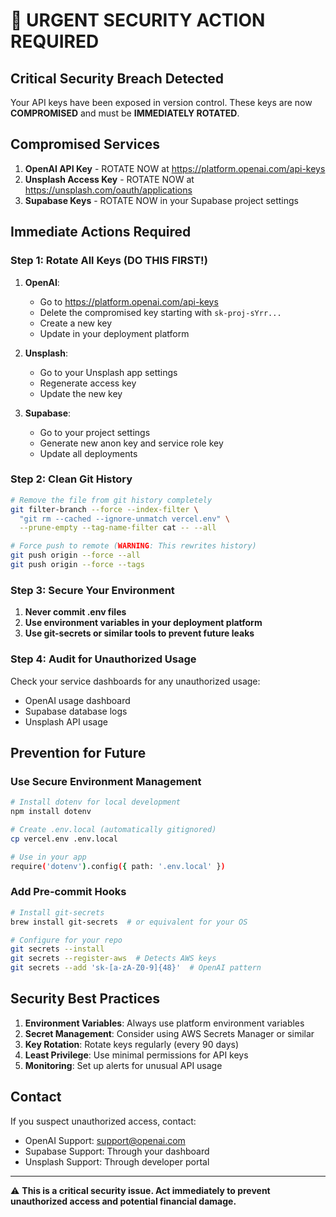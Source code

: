 # 🚨 URGENT SECURITY ACTION REQUIRED

## Critical Security Breach Detected

Your API keys have been exposed in version control. These keys are now **COMPROMISED** and must be **IMMEDIATELY ROTATED**.

## Compromised Services

1. **OpenAI API Key** - ROTATE NOW at https://platform.openai.com/api-keys
2. **Unsplash Access Key** - ROTATE NOW at https://unsplash.com/oauth/applications
3. **Supabase Keys** - ROTATE NOW in your Supabase project settings

## Immediate Actions Required

### Step 1: Rotate All Keys (DO THIS FIRST!)

1. **OpenAI**:
   - Go to https://platform.openai.com/api-keys
   - Delete the compromised key starting with `sk-proj-sYrr...`
   - Create a new key
   - Update in your deployment platform

2. **Unsplash**:
   - Go to your Unsplash app settings
   - Regenerate access key
   - Update the new key

3. **Supabase**:
   - Go to your project settings
   - Generate new anon key and service role key
   - Update all deployments

### Step 2: Clean Git History

```bash
# Remove the file from git history completely
git filter-branch --force --index-filter \
  "git rm --cached --ignore-unmatch vercel.env" \
  --prune-empty --tag-name-filter cat -- --all

# Force push to remote (WARNING: This rewrites history)
git push origin --force --all
git push origin --force --tags
```

### Step 3: Secure Your Environment

1. **Never commit .env files**
2. **Use environment variables in your deployment platform**
3. **Use git-secrets or similar tools to prevent future leaks**

### Step 4: Audit for Unauthorized Usage

Check your service dashboards for any unauthorized usage:
- OpenAI usage dashboard
- Supabase database logs
- Unsplash API usage

## Prevention for Future

### Use Secure Environment Management

```bash
# Install dotenv for local development
npm install dotenv

# Create .env.local (automatically gitignored)
cp vercel.env .env.local

# Use in your app
require('dotenv').config({ path: '.env.local' })
```

### Add Pre-commit Hooks

```bash
# Install git-secrets
brew install git-secrets  # or equivalent for your OS

# Configure for your repo
git secrets --install
git secrets --register-aws  # Detects AWS keys
git secrets --add 'sk-[a-zA-Z0-9]{48}'  # OpenAI pattern
```

## Security Best Practices

1. **Environment Variables**: Always use platform environment variables
2. **Secret Management**: Consider using AWS Secrets Manager or similar
3. **Key Rotation**: Rotate keys regularly (every 90 days)
4. **Least Privilege**: Use minimal permissions for API keys
5. **Monitoring**: Set up alerts for unusual API usage

## Contact

If you suspect unauthorized access, contact:
- OpenAI Support: support@openai.com
- Supabase Support: Through your dashboard
- Unsplash Support: Through developer portal

---

⚠️ **This is a critical security issue. Act immediately to prevent unauthorized access and potential financial damage.**